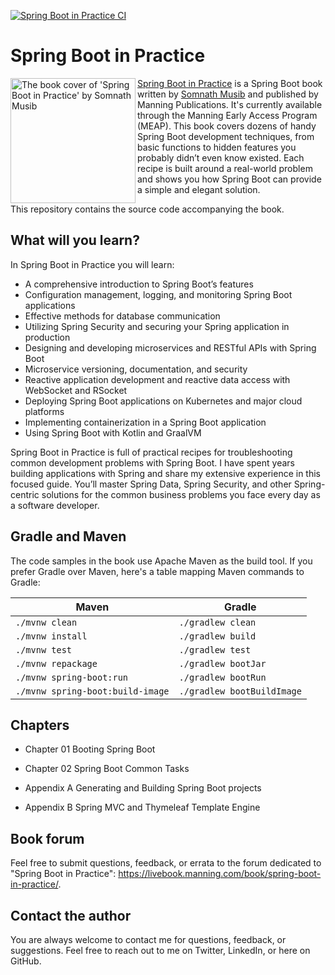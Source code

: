 [![Spring Boot in Practice CI](https://github.com/spring-boot-in-practice/repo/actions/workflows/ci-pipeline.yml/badge.svg)](https://github.com/spring-boot-in-practice/repo/actions/workflows/ci-pipeline.yml)

# Spring Boot in Practice

<a href="https://www.manning.com/books/spring-boot-in-practice?utm_source=musib&utm_medium=affiliate&utm_campaign=book_musib_spring_3_16_21&a_aid=musib&a_bid=27d46a98"><img src="https://github.com/spring-boot-in-practice/repo/blob/main/metadata/BookCover.png" alt="The book cover of 'Spring Boot in Practice' by Somnath Musib" align="left" height="200px" /></a>

[Spring Boot in Practice](https://www.manning.com/books/spring-boot-in-practice?utm_source=musib&utm_medium=affiliate&utm_campaign=book_musib_spring_3_16_21&a_aid=musib&a_bid=27d46a98) is a Spring Boot book written by [Somnath Musib](https://musibs.github.io) and published by Manning Publications. It's currently available through the Manning Early Access Program (MEAP). This book covers dozens of handy Spring Boot development techniques, from basic functions to hidden features you probably didn’t even know existed. Each recipe is built around a real-world problem and shows you how Spring Boot can provide a simple and elegant solution.

This repository contains the source code accompanying the book.

## What will you learn?

In Spring Boot in Practice you will learn:

- A comprehensive introduction to Spring Boot’s features
- Configuration management, logging, and monitoring Spring Boot applications
- Effective methods for database communication
- Utilizing Spring Security and securing your Spring application in production
- Designing and developing microservices and RESTful APIs with Spring Boot
- Microservice versioning, documentation, and security
- Reactive application development and reactive data access with WebSocket and RSocket
- Deploying Spring Boot applications on Kubernetes and major cloud platforms
- Implementing containerization in a Spring Boot application
- Using Spring Boot with Kotlin and GraalVM

Spring Boot in Practice is full of practical recipes for troubleshooting common development problems with Spring Boot. I have spent years building applications with Spring and share my extensive experience in this focused guide. You’ll master Spring Data, Spring Security, and other Spring-centric solutions for the common business problems you face every day as a software developer.

## Gradle and Maven

The code samples in the book use Apache Maven as the build tool. If you prefer Gradle over Maven, here's a table mapping Maven commands to Gradle:

Maven | Gradle
------ | ------
`./mvnw clean` | `./gradlew clean`
`./mvnw install` | `./gradlew build`
`./mvnw test` | `./gradlew test`
`./mvnw repackage` | `./gradlew bootJar`
`./mvnw spring-boot:run` | `./gradlew bootRun`
`./mvnw spring-boot:build-image` | `./gradlew bootBuildImage`

## Chapters

- Chapter 01 Booting Spring Boot
- Chapter 02 Spring Boot Common Tasks

- Appendix A Generating and Building Spring Boot projects
- Appendix B Spring MVC and Thymeleaf Template Engine

## Book forum
Feel free to submit questions, feedback, or errata to the forum dedicated to "Spring Boot in Practice": https://livebook.manning.com/book/spring-boot-in-practice/.

## Contact the author
You are always welcome to contact me for questions, feedback, or suggestions. Feel free to reach out to me on Twitter, LinkedIn, or here on GitHub.



